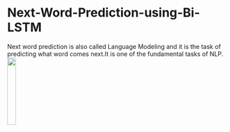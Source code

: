 # Next-Word-Prediction-using-Bi-LSTM

Next word prediction is also called Language Modeling and it is the task of predicting what word comes next.It is one of the fundamental tasks of NLP.<br/>
<img src="https://user-images.githubusercontent.com/109072424/210736956-86b0f4e4-48c7-4546-9c2c-b380288e84f7.png" width="20%" height="20%">
